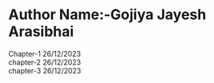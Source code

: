 # Author Name:-Gojiya Jayesh Arasibhai

Chapter-1 26/12/2023<br>
chapter-2 26/12/2023<br>
chapter-3 26/12/2023<br>
